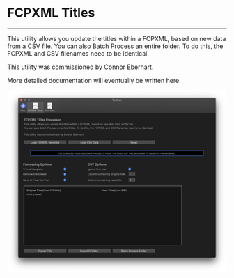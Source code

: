 # FCPXML Titles
---

This utility allows you update the titles within a FCPXML, based on new data from a CSV file.
You can also Batch Process an entire folder. To do this, the FCPXML and CSV filenames need to be identical.

This utility was commissioned by Connor Eberhart.

More detailed documentation will eventually be written here.

![Screenshot](screenshot.png)